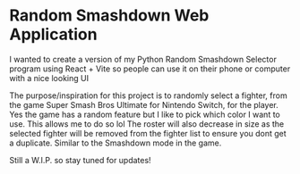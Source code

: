 # Random Smashdown Web Application

I wanted to create a version of my Python Random Smashdown Selector program using React + Vite so people can use it on their phone or computer with a nice looking UI

The purpose/inspiration for this project is to randomly select a fighter, from the game Super Smash Bros Ultimate for Nintendo Switch, for the player.
Yes the game has a random feature but I like to pick which color I want to use. This allows me to do so lol
The roster will also decrease in size as the selected fighter will be removed from the fighter list to ensure you dont get a duplicate. Similar to the Smashdown mode in the game.

Still a W.I.P. so stay tuned for updates!
